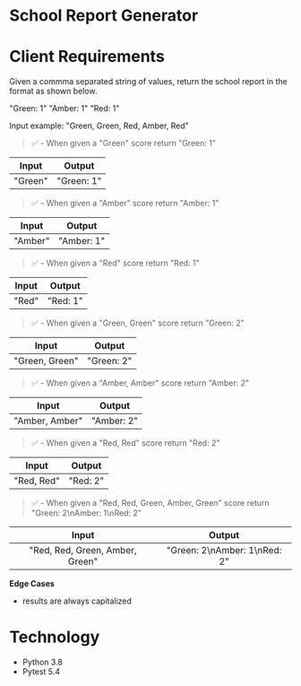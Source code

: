 # School Report Generator

# Client Requirements

Given a commma separated string of values, return the school report in the format as shown below.

"Green: 1"
"Amber: 1"
"Red: 1"

Input example: "Green, Green, Red, Amber, Red"

> ✅ - When given a "Green" score return "Green: 1"

|  Input  |   Output   |
| :-----: | :--------: |
| "Green" | "Green: 1" |

> ✅ - When given a "Amber" score return "Amber: 1"

|  Input  |   Output   |
| :-----: | :--------: |
| "Amber" | "Amber: 1" |

> ✅ - When given a "Red" score return "Red: 1"

| Input |  Output  |
| :---: | :------: |
| "Red" | "Red: 1" |

> ✅ - When given a "Green, Green" score return "Green: 2"

|     Input      |   Output   |
| :------------: | :--------: |
| "Green, Green" | "Green: 2" |

> ✅ - When given a "Amber, Amber" score return "Amber: 2"

|     Input      |   Output   |
| :------------: | :--------: |
| "Amber, Amber" | "Amber: 2" |

> ✅ - When given a "Red, Red" score return "Red: 2"

|   Input    |  Output  |
| :--------: | :------: |
| "Red, Red" | "Red: 2" |

> ✅ - When given a "Red, Red, Green, Amber, Green" score return "Green: 2\nAmber: 1\nRed: 2"

|              Input              |            Output            |
| :-----------------------------: | :--------------------------: |
| "Red, Red, Green, Amber, Green" | "Green: 2\nAmber: 1\nRed: 2" |

**Edge Cases**

- results are always capitalized

# Technology

- Python 3.8
- Pytest 5.4
